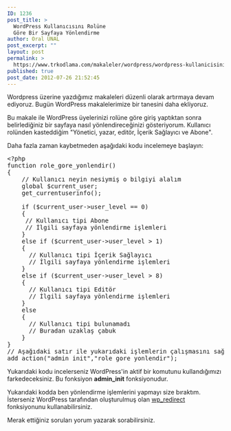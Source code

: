 ```yaml
---
ID: 1236
post_title: >
  WordPress Kullanıcısını Rolüne
  Göre Bir Sayfaya Yönlendirme
author: Oral ÜNAL
post_excerpt: ""
layout: post
permalink: >
  https://www.trkodlama.com/makaleler/wordpress/wordpress-kullanicisini-rolune-gore-bir-sayfaya-yonlendirme-1236.html
published: true
post_date: 2012-07-26 21:52:45
---
```

Wordpress üzerine yazdığımız makaleleri düzenli olarak artırmaya devam ediyoruz. Bugün WordPress makalelerimize bir tanesini daha ekliyoruz.

Bu makale ile WordPress üyelerinizi rolüne göre giriş yaptıktan sonra belirlediğiniz bir sayfaya nasıl yönlendireceğinizi gösteriyorum. Kullanıcı rolünden kasteddiğim "Yönetici, yazar, editör, İçerik Sağlayıcı ve Abone".

Daha fazla zaman kaybetmeden aşağıdaki kodu incelemeye başlayın:
<pre class="prettyprint lang-php" data-start-line="1" data-visibility="visible" data-highlight="" data-caption="">&lt;?php
function role_gore_yonlendir()
{
    // Kullanıcı neyin nesiymiş o bilgiyi alalım
    global $current_user;
    get_currentuserinfo();

    if ($current_user-&gt;user_level == 0)
    {
     // Kullanıcı tipi Abone
     // İlgili sayfaya yönlendirme işlemleri
    }
    else if ($current_user-&gt;user_level &gt; 1)
    {
      // Kullanıcı tipi İçerik Sağlayıcı
      // İlgili sayfaya yönlendirme işlemleri
    }
    else if ($current_user-&gt;user_level &gt; 8)
    {
      // Kullanıcı tipi Editör
      // İlgili sayfaya yönlendirme işlemleri
    }
    else
    {
      // Kullanıcı tipi bulunamadı
      // Buradan uzaklaş çabuk
    }
}
// Aşağıdaki satır ile yukarıdaki işlemlerin çalışmasını sağlıyoruz.
add_action("admin_init","role_gore_yonlendir");</pre>
Yukarıdaki kodu incelerseniz WordPress'in aktif bir komutunu kullandığımızı farkedeceksiniz. Bu fonksiyon <strong>admin_init</strong> fonksiyonudur.

Yukarıdaki kodda ben yönlendirme işlemlerini yapmayı size bıraktım. İsterseniz WordPress tarafından oluşturulmuş olan <a href="http://codex.wordpress.org/Function_Reference/wp_redirect" target="_blank">wp_redirect</a> fonksiyonunu kullanabilirsiniz.

Merak ettiğiniz soruları yorum yazarak sorabilirsiniz.
